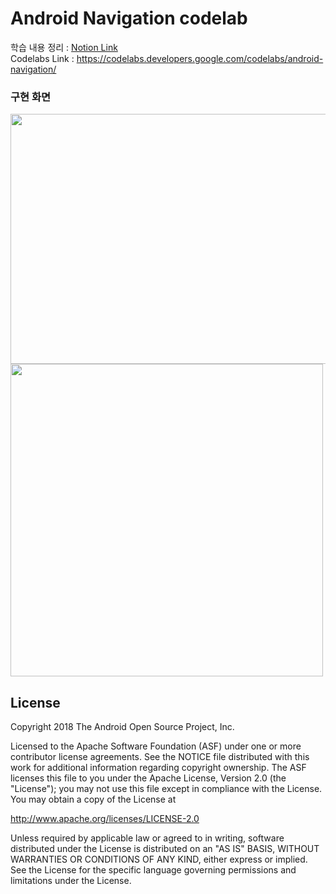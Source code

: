 # Android Navigation codelab

학습 내용 정리 : [Notion Link](https://scarce-seashore-b56.notion.site/Navigation-Component-40b3d5cd8fcd4832a607cd5e83f4db12?pvs=4)  
Codelabs Link : https://codelabs.developers.google.com/codelabs/android-navigation/


### 구현 화면
<img src="https://github.com/sinw212/KotlinPractice/assets/53486320/17e56712-31ab-4ddd-a655-eafad21e58c6" width="800" height="400"/>
<img src="https://github.com/sinw212/KotlinPractice/assets/53486320/c830a876-a36d-4a7d-9252-71db7847317e" width="500" height="500"/>


License
-------

Copyright 2018 The Android Open Source Project, Inc.

Licensed to the Apache Software Foundation (ASF) under one or more contributor
license agreements.  See the NOTICE file distributed with this work for
additional information regarding copyright ownership.  The ASF licenses this
file to you under the Apache License, Version 2.0 (the "License"); you may not
use this file except in compliance with the License.  You may obtain a copy of
the License at

http://www.apache.org/licenses/LICENSE-2.0

Unless required by applicable law or agreed to in writing, software
distributed under the License is distributed on an "AS IS" BASIS, WITHOUT
WARRANTIES OR CONDITIONS OF ANY KIND, either express or implied.  See the
License for the specific language governing permissions and limitations under
the License.
